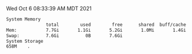 Wed Oct  6 08:33:39 AM MDT 2021
```bash
System Memory
               total        used        free      shared  buff/cache   available
Mem:           7.7Gi       1.1Gi       5.2Gi       1.0Mi       1.4Gi       6.3Gi
Swap:          7.6Gi          0B       7.6Gi
System Storage
658M	.
```
```bash

